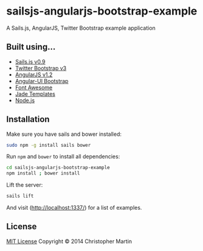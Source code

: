 # sailsjs-angularjs-bootstrap-example

A Sails.js, AngularJS, Twitter Bootstrap example application

## Built using...

- [Sails.js v0.9](http://sailsjs.org/)
- [Twitter Bootstrap v3](http://getbootstrap.com/)
- [AngularJS v1.2](http://angularjs.org/)
- [Angular-UI Bootstrap](http://angular-ui.github.io/bootstrap/)
- [Font Awesome](http://fontawesome.io/)
- [Jade Templates](http://jade-lang.com/)
- [Node.js](http://nodejs.org/api/)

## Installation

Make sure you have sails and bower installed:
```sh
sudo npm -g install sails bower
```

Run `npm` and `bower` to install all dependencies:
```sh
cd sailsjs-angularjs-bootstrap-example
npm install ; bower install
```

Lift the server:
```sh
sails lift
```

And visit ([http://localhost:1337/](http://localhost:1337)) for a list of examples.

## License

[MIT License](http://cgm.mit-license.org/)  Copyright © 2014 Christopher Martin